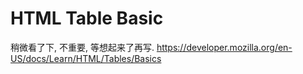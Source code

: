# HTML Table Basic
稍微看了下, 不重要, 等想起来了再写.
https://developer.mozilla.org/en-US/docs/Learn/HTML/Tables/Basics

